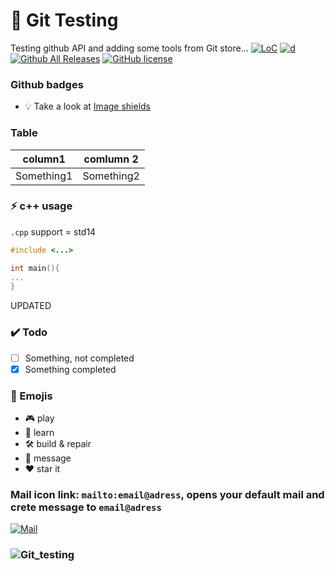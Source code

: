 # 🧪 Git Testing
Testing github API and adding some tools from Git store...
[![LoC](https://tokei.rs/b1/github/MitasVit/Git_testing)]()
[![d](https://www.codefactor.io/Content/badges/A.svg)]()
[![Github All Releases](https://img.shields.io/github/downloads/MitasVit/Git_testing/total.svg?style=for-the-badge)](https://github.com/Sygmei/ObEngine/releases)
[![GitHub license](https://img.shields.io/badge/license-MIT-blue.svg?style=for-the-badge)]()

### Github badges
* 💡 Take a look at [Image shields](https://img.shields.io/) 

### Table
|   column1  |   comlumn 2  |
|------------|--------------|
| Something1 |  Something2  |
### ⚡ c++ usage
`.cpp` support = std14
```c++
#include <...>

int main(){
...
}

```
UPDATED
### ✔️ Todo
- [ ] Something, not completed
- [x] Something completed
### :link: Emojis
- :video_game: play
- :book: learn
- :hammer_and_wrench: build & repair
- :speech_balloon: message
- :heart: star it
### Mail icon link: `mailto:email@adress`, opens your default mail and crete message to  `email@adress`
 [![Mail](https://store-images.s-microsoft.com/image/apps.28355.9007199266248608.6a399a57-b260-4ce9-b265-c47558f755e1.b4124129-26e8-401d-9989-f8689f69fa3a?mode=scale&q=90&h=300&w=300)](mailto:email@adress)

### ![Git_testing](https://testsigma.com/blog/wp-content/uploads/2019/06/Why-Automated-Testing-Advantages-of-Automated-Testing.jpg)


